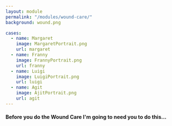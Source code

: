```yaml
--- 
layout: module
permalink: "/modules/wound-care/"
background: wound.png

cases:
  - name: Margaret
    image: MargaretPortrait.png
    url: margaret
  - name: Franny
    image: FrannyPortrait.png
    url: franny
  - name: Luigi
    image: LuigiPortrait.png
    url: luigi
  - name: Agit
    image: AjitPortrait.png
    url: agit
---
```

#### Before you do the Wound Care I'm going to need you to do this...